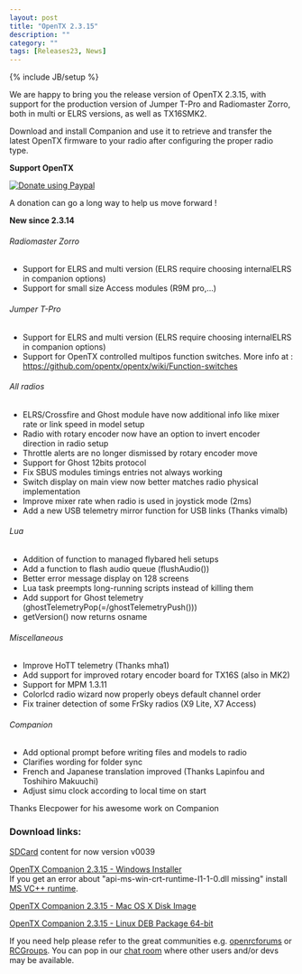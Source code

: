 ```yaml
---
layout: post
title: "OpenTX 2.3.15"
description: ""
category: ""
tags: [Releases23, News]
---
```

{% include JB/setup %}

We are happy to bring you the release version of OpenTX 2.3.15, with support for the production version of Jumper T-Pro and Radiomaster Zorro, both in multi or ELRS versions, as well as TX16SMK2.

Download and install Companion and use it to retrieve and transfer the latest OpenTX firmware to your radio after configuring the proper radio type.

**Support OpenTX**

<a href="https://www.paypal.com/cgi-bin/webscr?cmd=_s-xclick&amp;hosted_button_id=DJ9MASSKVW8WN" rel="nofollow"><img src="https://camo.githubusercontent.com/11b2f47d7b4af17ef3a803f57c37de3ac82ac039/68747470733a2f2f696d672e736869656c64732e696f2f62616467652f70617970616c2d646f6e6174652d79656c6c6f772e737667" alt="Donate using Paypal" data-canonical-src="https://img.shields.io/badge/paypal-donate-yellow.svg" style="max-width:100%;"></a>

A donation can go a long way to help us move forward !

**New since 2.3.14**

###### Radiomaster Zorro
- Support for ELRS and multi version (ELRS require choosing internalELRS in companion options)
- Support for small size Access modules (R9M pro,...)

###### Jumper T-Pro
- Support for ELRS and multi version (ELRS require choosing internalELRS in companion options)
- Support for OpenTX controlled multipos function switches. More info at : https://github.com/opentx/opentx/wiki/Function-switches

###### All radios
- ELRS/Crossfire and Ghost module have now additional info like mixer rate or link speed in model setup
- Radio with rotary encoder now have an option to invert encoder direction in radio setup
- Throttle alerts are no longer dismissed by rotary encoder move
- Support for Ghost 12bits protocol
- Fix SBUS modules timings entries not always working
- Switch display on main view now better matches radio physical implementation
- Improve mixer rate when radio is used in joystick mode (2ms)
- Add a new USB telemetry mirror function for USB links (Thanks vimalb)

###### Lua
- Addition of function to managed flybared heli setups
- Add a function to flash audio queue (flushAudio())
- Better error message display on 128 screens
- Lua task preempts long-running scripts instead of killing them
- Add support for Ghost telemetry (ghostTelemetryPop(=/ghostTelemetryPush()))
- getVersion() now returns osname 

###### Miscellaneous
- Improve HoTT telemetry (Thanks mha1)
- Add support for improved rotary encoder board for TX16S (also in MK2)
- Support for MPM 1.3.11
- Colorlcd radio wizard now properly obeys default channel order
- Fix trainer detection of some FrSky radios (X9 Lite, X7 Access)

###### Companion
- Add optional prompt before writing files and models to radio
- Clarifies wording for folder sync
- French and Japanese translation improved (Thanks Lapinfou and Toshihiro Makuuchi)
- Adjust simu clock according to local time on start

Thanks Elecpower for his awesome work on Companion

### Download links:

[SDCard](http://downloads.open-tx.org/2.3/release/sdcard/) content for now version v0039

[OpenTX Companion 2.3.15  - Windows Installer](https://downloads.open-tx.org/2.3/release/companion/windows/companion-windows-2.3.15.exe)  
If you get an error about "api-ms-win-crt-runtime-I1-1-0.dll missing" install [MS VC++ runtime](https://support.microsoft.com/en-us/help/2999226/update-for-universal-c-runtime-in-windows).

[OpenTX Companion 2.3.15  - Mac OS X Disk Image](https://downloads.open-tx.org/2.3/release/companion/macosx/opentx-companion-2.3.15.dmg)

[OpenTX Companion 2.3.15  - Linux DEB Package 64-bit](https://downloads.open-tx.org/2.3/release/companion/linux/companion23_2.3.15_amd64.deb)

If you need help please refer to the great communities e.g. [openrcforums](http://openrcforums.com/forum/viewforum.php?f=45) or [RCGroups](https://www.rcgroups.com/forums/showthread.php?3395177-Official-OpenTX-version-2-3-Discussion-Thread). You can pop in our [chat room](https://discord.gg/CZCwVx2) where other users and/or devs may be available.
